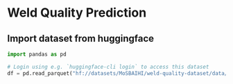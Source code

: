# Weld Quality Prediction

## Import dataset from huggingface

```python
import pandas as pd

# Login using e.g. `huggingface-cli login` to access this dataset
df = pd.read_parquet("hf://datasets/MoSBAIHI/weld-quality-dataset/data/train-00000-of-00001.parquet")
```

